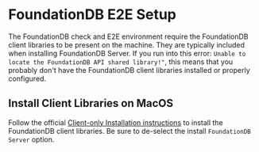 # FoundationDB E2E Setup

The FoundationDB check and E2E environment require the FoundationDB client libraries to be present on the machine. They are typically included when installing FoundationDB Server. If you run into this error: `Unable to locate the FoundationDB API shared library!"`, this means that you probably don't have the FoundationDB client libraries installed or properly configured.  

## Install Client Libraries on MacOS

Follow the official [Client-only Installation instructions][1] to install the FoundationDB client libraries. Be sure to de-select the install `FoundationDB Server` option. 

[1]: https://apple.github.io/foundationdb/getting-started-mac.html